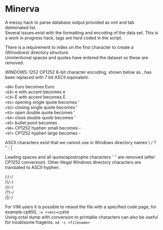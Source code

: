# Minerva
A messy hack to parse database output provided as xml and tab deliminated list.  
Several issues exist with the formatting and encoding of the data set.
This is a work in progress hack, tags are hard coded in the script.  

There is a requirement to index on the first character to create a (Winodows) directory structure.   
Unintentional spaces and quotes have entered the dataset so these are removed.

WINDOWS-1252 CP1252 8-bit character encoding, shown below as <HEX>, has been replaced with 7 bit ASCII equivalent:

`<80>` Euro becomes Euro  
`<E9>` e with accent becomes e   
`<C9>` E with accent becomes E   
`<91>` opening single quote becomes '   
`<92>` closing single quote becomes '   
`<93>` open double quote becomes '   
`<94>` close double quote becomes '   
`<95>` bullet point becomes .    
`<96>` CP1252 hyphen small becomes -   
`<97>` CP1252 hyphen large becomes -   
    
ASCII characters exist that we cannot use in Windows directory names \ / ? ” : |   
   
Leading spaces and all quote/apostrophe characters '  " are removed (after CP1252 conversion).  Other illegal Windows directory characters are translated to ASCII hyphen.  

/:/-/   
/\\/-/   
/\//-/   
/?/-/   
/|/-/   

For VIM users it is possible to relaod the file with a specified code page, for example cp850, `:e ++enc=cp850`  
Using octal dump with conversion to printable characters can also be useful for troublsome fragents. `od -c <filename>`    
